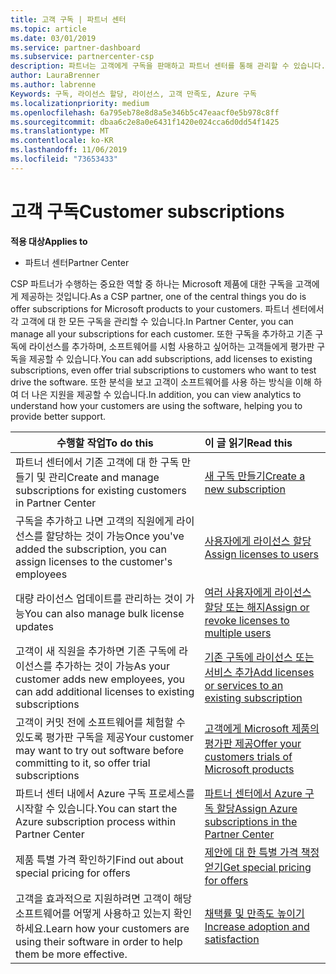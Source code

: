 ```yaml
---
title: 고객 구독 | 파트너 센터
ms.topic: article
ms.date: 03/01/2019
ms.service: partner-dashboard
ms.subservice: partnercenter-csp
description: 파트너는 고객에게 구독을 판매하고 파트너 센터를 통해 관리할 수 있습니다.
author: LauraBrenner
ms.author: labrenne
Keywords: 구독, 라이선스 할당, 라이선스, 고객 만족도, Azure 구독
ms.localizationpriority: medium
ms.openlocfilehash: 6a795eb78e8d8a5e346b5c47eaacf0e5b978c8ff
ms.sourcegitcommit: dbaa6c2e8a0e6431f1420e024cca6d0dd54f1425
ms.translationtype: MT
ms.contentlocale: ko-KR
ms.lasthandoff: 11/06/2019
ms.locfileid: "73653433"
---
```

# <a name="customer-subscriptions"></a><span data-ttu-id="cebf6-104">고객 구독</span><span class="sxs-lookup"><span data-stu-id="cebf6-104">Customer subscriptions</span></span>

<span data-ttu-id="cebf6-105">**적용 대상**</span><span class="sxs-lookup"><span data-stu-id="cebf6-105">**Applies to**</span></span>

-  <span data-ttu-id="cebf6-106">파트너 센터</span><span class="sxs-lookup"><span data-stu-id="cebf6-106">Partner Center</span></span>

<span data-ttu-id="cebf6-107">CSP 파트너가 수행하는 중요한 역할 중 하나는 Microsoft 제품에 대한 구독을 고객에게 제공하는 것입니다.</span><span class="sxs-lookup"><span data-stu-id="cebf6-107">As a CSP partner, one of the central things you do is offer subscriptions for Microsoft products to your customers.</span></span> <span data-ttu-id="cebf6-108">파트너 센터에서 각 고객에 대 한 모든 구독을 관리할 수 있습니다.</span><span class="sxs-lookup"><span data-stu-id="cebf6-108">In Partner Center, you can manage all your subscriptions for each customer.</span></span> <span data-ttu-id="cebf6-109">또한 구독을 추가하고 기존 구독에 라이선스를 추가하며, 소프트웨어를 시험 사용하고 싶어하는 고객들에게 평가판 구독을 제공할 수 있습니다.</span><span class="sxs-lookup"><span data-stu-id="cebf6-109">You can add subscriptions, add licenses to existing subscriptions, even offer trial subscriptions to customers who want to test drive the software.</span></span> <span data-ttu-id="cebf6-110">또한 분석을 보고 고객이 소프트웨어를 사용 하는 방식을 이해 하 여 더 나은 지원을 제공할 수 있습니다.</span><span class="sxs-lookup"><span data-stu-id="cebf6-110">In addition, you can view analytics to understand how your customers are using the software, helping you to provide better support.</span></span>

|<span data-ttu-id="cebf6-111">**수행할 작업**</span><span class="sxs-lookup"><span data-stu-id="cebf6-111">**To do this**</span></span>   |<span data-ttu-id="cebf6-112">**이 글 읽기**</span><span class="sxs-lookup"><span data-stu-id="cebf6-112">**Read this**</span></span>   |
|----------------------|:----------------------|
|<span data-ttu-id="cebf6-113">파트너 센터에서 기존 고객에 대 한 구독 만들기 및 관리</span><span class="sxs-lookup"><span data-stu-id="cebf6-113">Create and manage subscriptions for existing customers in Partner Center</span></span>|[<span data-ttu-id="cebf6-114">새 구독 만들기</span><span class="sxs-lookup"><span data-stu-id="cebf6-114">Create a new subscription</span></span>](create-a-new-subscription.md)|
|<span data-ttu-id="cebf6-115">구독을 추가하고 나면 고객의 직원에게 라이선스를 할당하는 것이 가능</span><span class="sxs-lookup"><span data-stu-id="cebf6-115">Once you've added the subscription, you can assign licenses to the customer's employees</span></span>  |[<span data-ttu-id="cebf6-116">사용자에게 라이선스 할당</span><span class="sxs-lookup"><span data-stu-id="cebf6-116">Assign licenses to users</span></span>](assign-licenses-to-users.md)|
|<span data-ttu-id="cebf6-117">대량 라이선스 업데이트를 관리하는 것이 가능</span><span class="sxs-lookup"><span data-stu-id="cebf6-117">You can also manage bulk license updates</span></span>   |[<span data-ttu-id="cebf6-118">여러 사용자에게 라이선스 할당 또는 해지</span><span class="sxs-lookup"><span data-stu-id="cebf6-118">Assign or revoke licenses to multiple users</span></span>](bulk-license-provisioning-for-multiple-users.md)|
|<span data-ttu-id="cebf6-119">고객이 새 직원을 추가하면 기존 구독에 라이선스를 추가하는 것이 가능</span><span class="sxs-lookup"><span data-stu-id="cebf6-119">As your customer adds new employees, you can add additional licenses to existing subscriptions</span></span>   |[<span data-ttu-id="cebf6-120">기존 구독에 라이선스 또는 서비스 추가</span><span class="sxs-lookup"><span data-stu-id="cebf6-120">Add licenses or services to an existing subscription</span></span>](add-licenses-or-services-to-an-existing-subscription.md)|
|<span data-ttu-id="cebf6-121">고객이 커밋 전에 소프트웨어를 체험할 수 있도록 평가판 구독을 제공</span><span class="sxs-lookup"><span data-stu-id="cebf6-121">Your customer may want to try out software before committing to it, so offer trial subscriptions</span></span>    |[<span data-ttu-id="cebf6-122">고객에게 Microsoft 제품의 평가판 제공</span><span class="sxs-lookup"><span data-stu-id="cebf6-122">Offer your customers trials of Microsoft products</span></span>](offer-your-customers-trials-of-microsoft-products.md)|
|<span data-ttu-id="cebf6-123">파트너 센터 내에서 Azure 구독 프로세스를 시작할 수 있습니다.</span><span class="sxs-lookup"><span data-stu-id="cebf6-123">You can start the Azure subscription process within Partner Center</span></span>   |[<span data-ttu-id="cebf6-124">파트너 센터에서 Azure 구독 할당</span><span class="sxs-lookup"><span data-stu-id="cebf6-124">Assign Azure subscriptions in the Partner Center</span></span>](assign-azure-subscriptions.md)|
|<span data-ttu-id="cebf6-125">제품 특별 가격 확인하기</span><span class="sxs-lookup"><span data-stu-id="cebf6-125">Find out about special pricing for offers</span></span>   |[<span data-ttu-id="cebf6-126">제안에 대 한 특별 가격 책정 얻기</span><span class="sxs-lookup"><span data-stu-id="cebf6-126">Get special pricing for offers</span></span>](get-special-pricing-for-offers.md)|
|<span data-ttu-id="cebf6-127">고객을 효과적으로 지원하려면 고객이 해당 소프트웨어를 어떻게 사용하고 있는지 확인하세요.</span><span class="sxs-lookup"><span data-stu-id="cebf6-127">Learn how your customers are using their software in order to help them be more effective.</span></span>   | [<span data-ttu-id="cebf6-128">채택률 및 만족도 높이기</span><span class="sxs-lookup"><span data-stu-id="cebf6-128">Increase adoption and satisfaction</span></span>](increasing-adoption-and-satisfaction.md)   | 

































 

 



